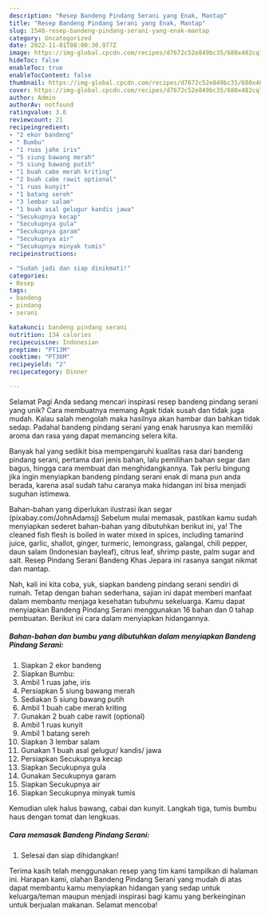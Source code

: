 ```yaml
---
description: "Resep Bandeng Pindang Serani yang Enak, Mantap"
title: "Resep Bandeng Pindang Serani yang Enak, Mantap"
slug: 1548-resep-bandeng-pindang-serani-yang-enak-mantap
category: Uncategorized
date: 2022-11-01T08:00:30.977Z
image: https://img-global.cpcdn.com/recipes/d7672c52e849bc35/680x482cq70/bandeng-pindang-serani-foto-resep-utama.jpg
hideToc: false
enableToc: true
enableTocContent: false
thumbnail: https://img-global.cpcdn.com/recipes/d7672c52e849bc35/680x482cq70/bandeng-pindang-serani-foto-resep-utama.jpg
cover: https://img-global.cpcdn.com/recipes/d7672c52e849bc35/680x482cq70/bandeng-pindang-serani-foto-resep-utama.jpg
author: Admin
authorAv: notfound
ratingvalue: 3.6
reviewcount: 21
recipeingredient:
- "2 ekor bandeng"
- " Bumbu"
- "1 ruas jahe iris"
- "5 siung bawang merah"
- "5 siung bawang putih"
- "1 buah cabe merah kriting"
- "2 buah cabe rawit optional"
- "1 ruas kunyit"
- "1 batang sereh"
- "3 lembar salam"
- "1 buah asal gelugur kandis jawa"
- "Secukupnya kecap"
- "Secukupnya gula"
- "Secukupnya garam"
- "Secukupnya air"
- "Secukupnya minyak tumis"
recipeinstructions:

- "Sudah jadi dan siap dinikmati!"
categories:
- Resep
tags:
- bandeng
- pindang
- serani

katakunci: bandeng pindang serani 
nutrition: 134 calories
recipecuisine: Indonesian
preptime: "PT13M"
cooktime: "PT36M"
recipeyield: "2"
recipecategory: Dinner

---
```



Selamat Pagi Anda sedang mencari inspirasi resep bandeng pindang serani yang unik? Cara membuatnya memang Agak tidak susah dan tidak juga mudah. Kalau salah mengolah maka hasilnya akan hambar dan bahkan tidak sedap. Padahal bandeng pindang serani yang enak harusnya kan memiliki aroma dan rasa yang dapat memancing selera kita.


Banyak hal yang sedikit bisa mempengaruhi kualitas rasa dari bandeng pindang serani, pertama dari jenis bahan, lalu pemilihan bahan segar dan bagus, hingga cara membuat dan menghidangkannya. Tak perlu bingung jika ingin menyiapkan bandeng pindang serani enak di mana pun anda berada, karena asal sudah tahu caranya maka hidangan ini bisa menjadi suguhan istimewa.

Bahan-bahan yang diperlukan ilustrasi ikan segar (pixabay.com/JohnAdamsj) Sebelum mulai memasak, pastikan kamu sudah menyiapkan sederet bahan-bahan yang dibutuhkan berikut ini, ya! The cleaned fish flesh is boiled in water mixed in spices, including tamarind juice, garlic, shallot, ginger, turmeric, lemongrass, galangal, chili pepper, daun salam (Indonesian bayleaf), citrus leaf, shrimp paste, palm sugar and salt. Resep Pindang Serani Bandeng Khas Jepara ini rasanya sangat nikmat dan mantap.


Nah, kali ini kita coba, yuk, siapkan bandeng pindang serani sendiri di rumah. Tetap dengan bahan sederhana, sajian ini dapat memberi manfaat dalam membantu menjaga kesehatan tubuhmu sekeluarga. Kamu dapat menyiapkan Bandeng Pindang Serani menggunakan 16 bahan dan 0 tahap pembuatan. Berikut ini cara dalam menyiapkan hidangannya.

<!--inarticleads1-->

##### Bahan-bahan dan bumbu yang dibutuhkan dalam menyiapkan Bandeng Pindang Serani:

1. Siapkan 2 ekor bandeng
1. Siapkan  Bumbu:
1. Ambil 1 ruas jahe, iris
1. Persiapkan 5 siung bawang merah
1. Sediakan 5 siung bawang putih
1. Ambil 1 buah cabe merah kriting
1. Gunakan 2 buah cabe rawit (optional)
1. Ambil 1 ruas kunyit
1. Ambil 1 batang sereh
1. Siapkan 3 lembar salam
1. Gunakan 1 buah asal gelugur/ kandis/ jawa
1. Persiapkan Secukupnya kecap
1. Siapkan Secukupnya gula
1. Gunakan Secukupnya garam
1. Siapkan Secukupnya air
1. Siapkan Secukupnya minyak tumis


Kemudian ulek halus bawang, cabai dan kunyit. Langkah tiga, tumis bumbu haus dengan tomat dan lengkuas. 

<!--inarticleads2-->

##### Cara memasak Bandeng Pindang Serani:


1. Selesai dan siap dihidangkan!



Terima kasih telah menggunakan resep yang tim kami tampilkan di halaman ini. Harapan kami, olahan Bandeng Pindang Serani yang mudah di atas dapat membantu kamu menyiapkan hidangan yang sedap untuk keluarga/teman maupun menjadi inspirasi bagi kamu yang berkeinginan untuk berjualan makanan. Selamat mencoba!
